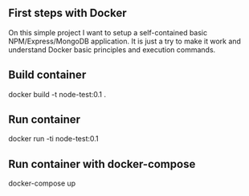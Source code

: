 ## First steps with Docker

On this simple project I want to setup a self-contained basic NPM/Express/MongoDB application. It is just a try to make it work and understand Docker basic principles and execution commands.

## Build container

docker build -t node-test:0.1 .

## Run container

docker run -ti node-test:0.1 

## Run container with docker-compose

docker-compose up